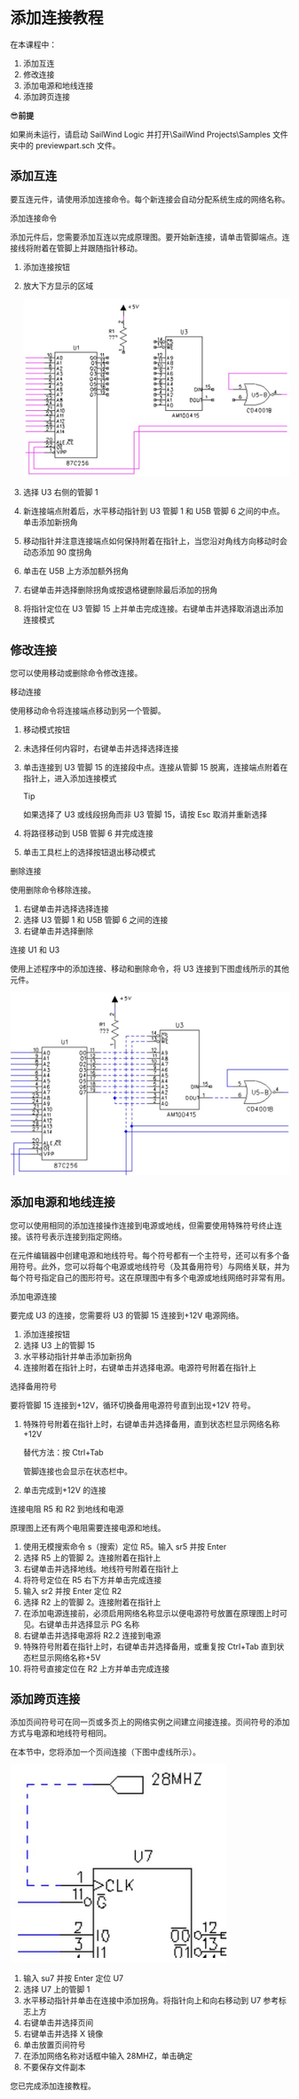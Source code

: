 # 添加连接教程

在本课程中：

1. 添加互连
2. 修改连接
3. 添加电源和地线连接
4. 添加跨页连接

😎**前提**

如果尚未运行，请启动 SailWind Logic 并打开\SailWind Projects\Samples 文件夹中的 previewpart.sch 文件。

## 添加互连

要互连元件，请使用添加连接命令。每个新连接会自动分配系统生成的网络名称。

添加连接命令

添加元件后，您需要添加互连以完成原理图。要开始新连接，请单击管脚端点。连接线将附着在管脚上并跟随指针移动。

1. 添加连接按钮
2. 放大下方显示的区域

   ![](/logic/tutorial/5/_page_0_Figure_14.jpeg)

3. 选择 U3 右侧的管脚 1
4. 新连接端点附着后，水平移动指针到 U3 管脚 1 和 U5B 管脚 6 之间的中点。单击添加新拐角
5. 移动指针并注意连接端点如何保持附着在指针上，当您沿对角线方向移动时会动态添加 90 度拐角
6. 单击在 U5B 上方添加额外拐角
7. 右键单击并选择删除拐角或按退格键删除最后添加的拐角
8. 将指针定位在 U3 管脚 15 上并单击完成连接。右键单击并选择取消退出添加连接模式

## 修改连接

您可以使用移动或删除命令修改连接。

移动连接

使用移动命令将连接端点移动到另一个管脚。

1. 移动模式按钮
2. 未选择任何内容时，右键单击并选择选择连接
3. 单击连接到 U3 管脚 15 的连接段中点。连接从管脚 15 脱离，连接端点附着在指针上，进入添加连接模式

    > [!TIP]
    >
    > 如果选择了 U3 或线段拐角而非 U3 管脚 15，请按 Esc 取消并重新选择

4. 将路径移动到 U5B 管脚 6 并完成连接
5. 单击工具栏上的选择按钮退出移动模式

删除连接

使用删除命令移除连接。

1. 右键单击并选择选择连接
2. 选择 U3 管脚 1 和 U5B 管脚 6 之间的连接
3. 右键单击并选择删除

连接 U1 和 U3

使用上述程序中的添加连接、移动和删除命令，将 U3 连接到下图虚线所示的其他元件。

![](/logic/tutorial/5/_page_2_Figure_2.jpeg)

## 添加电源和地线连接

您可以使用相同的添加连接操作连接到电源或地线，但需要使用特殊符号终止连接。该符号表示连接到指定网络。

在元件编辑器中创建电源和地线符号。每个符号都有一个主符号，还可以有多个备用符号。此外，您可以将每个电源或地线符号（及其备用符号）与网络关联，并为每个符号指定自己的图形符号。这在原理图中有多个电源或地线网络时非常有用。

添加电源连接

要完成 U3 的连接，您需要将 U3 的管脚 15 连接到+12V 电源网络。

1. 添加连接按钮
2. 选择 U3 上的管脚 15
3. 水平移动指针并单击添加新拐角
4. 连接附着在指针上时，右键单击并选择电源。电源符号附着在指针上

选择备用符号

要将管脚 15 连接到+12V，循环切换备用电源符号直到出现+12V 符号。

1. 特殊符号附着在指针上时，右键单击并选择备用，直到状态栏显示网络名称+12V

   替代方法：按 Ctrl+Tab

   管脚连接也会显示在状态栏中。

2. 单击完成到+12V 的连接

连接电阻 R5 和 R2 到地线和电源

原理图上还有两个电阻需要连接电源和地线。

1. 使用无模搜索命令 s（搜索）定位 R5。输入 sr5 并按 Enter
2. 选择 R5 上的管脚 2。连接附着在指针上
3. 右键单击并选择地线。地线符号附着在指针上
4. 将符号定位在 R5 右下方并单击完成连接
5. 输入 sr2 并按 Enter 定位 R2
6. 选择 R2 上的管脚 2。连接附着在指针上
7. 在添加电源连接前，必须启用网络名称显示以便电源符号放置在原理图上时可见。右键单击并选择显示 PG 名称
8. 右键单击并选择电源将 R2.2 连接到电源
9. 特殊符号附着在指针上时，右键单击并选择备用，或重复按 Ctrl+Tab 直到状态栏显示网络名称+5V
10. 将符号直接定位在 R2 上方并单击完成连接

## 添加跨页连接

添加页间符号可在同一页或多页上的网络实例之间建立间接连接。页间符号的添加方式与电源和地线符号相同。

在本节中，您将添加一个页间连接（下图中虚线所示）。

![](/logic/tutorial/5/_page_4_Figure_0.jpeg)

1. 输入 su7 并按 Enter 定位 U7
2. 选择 U7 上的管脚 1
3. 水平移动指针并单击在连接中添加拐角。将指针向上和向右移动到 U7 参考标志上方
4. 右键单击并选择页间
5. 右键单击并选择 X 镜像
6. 单击放置页间符号
7. 在添加网络名称对话框中输入 28MHZ，单击确定
8. 不要保存文件副本

您已完成添加连接教程。